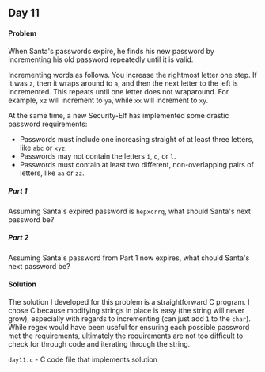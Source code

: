 ## Day 11

#### Problem
When Santa's passwords expire, he finds his new password by incrementing his old
password repeatedly until it is valid.

Incrementing words as follows. You increase the rightmost letter one step. If it
was `z`, then it wraps around to `a`, and then the next letter to the left is
incremented. This repeats until one letter does not wraparound. For example,
`xz` will increment to `ya`, while `xx` will increment to `xy`.

At the same time, a new Security-Elf has implemented some drastic password
requirements:

* Passwords must include one increasing straight of at least three letters, like
`abc` or `xyz`.
* Passwords may not contain the letters `i`, `o`, or `l`.
* Passwords must contain at least two different, non-overlapping pairs of
letters, like `aa` or `zz`.

##### Part 1
Assuming Santa's expired password is `hepxcrrq`, what should Santa's next
password be?

##### Part 2
Assuming Santa's password from Part 1 now expires, what should Santa's next
password be?

#### Solution
The solution I developed for this problem is a straightforward C program. I
chose C because modifying strings in place is easy (the string will never grow),
especially with regards to incrementing (can just add `1` to the `char`). While
regex would have been useful for ensuring each possible password met the
requirements, ultimately the requirements are not too difficult to check for
through code and iterating through the string.

`day11.c` - C code file that implements solution
